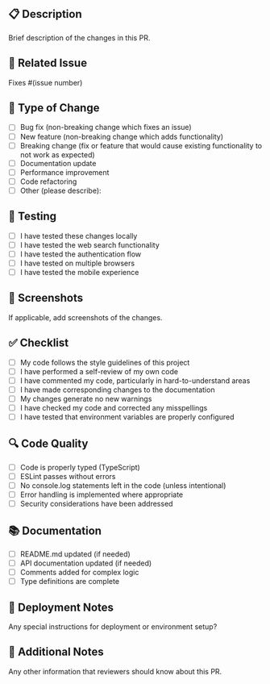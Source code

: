 ## 📋 Description

Brief description of the changes in this PR.

## 🔗 Related Issue

Fixes #(issue number)

## 🎯 Type of Change

- [ ] Bug fix (non-breaking change which fixes an issue)
- [ ] New feature (non-breaking change which adds functionality)
- [ ] Breaking change (fix or feature that would cause existing functionality to not work as expected)
- [ ] Documentation update
- [ ] Performance improvement
- [ ] Code refactoring
- [ ] Other (please describe):

## 🧪 Testing

- [ ] I have tested these changes locally
- [ ] I have tested the web search functionality
- [ ] I have tested the authentication flow
- [ ] I have tested on multiple browsers
- [ ] I have tested the mobile experience

## 📸 Screenshots

If applicable, add screenshots of the changes.

## ✅ Checklist

- [ ] My code follows the style guidelines of this project
- [ ] I have performed a self-review of my own code
- [ ] I have commented my code, particularly in hard-to-understand areas
- [ ] I have made corresponding changes to the documentation
- [ ] My changes generate no new warnings
- [ ] I have checked my code and corrected any misspellings
- [ ] I have tested that environment variables are properly configured

## 🔍 Code Quality

- [ ] Code is properly typed (TypeScript)
- [ ] ESLint passes without errors
- [ ] No console.log statements left in the code (unless intentional)
- [ ] Error handling is implemented where appropriate
- [ ] Security considerations have been addressed

## 📚 Documentation

- [ ] README.md updated (if needed)
- [ ] API documentation updated (if needed)
- [ ] Comments added for complex logic
- [ ] Type definitions are complete

## 🚀 Deployment Notes

Any special instructions for deployment or environment setup?

## 📝 Additional Notes

Any other information that reviewers should know about this PR.
